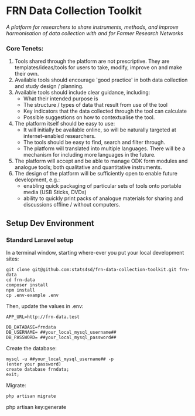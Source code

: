 
# FRN Data Collection Toolkit
_A platform for researchers to share instruments, methods, and improve harmonisation of data collection with and for Farmer Research Networks_

### Core Tenets:
1. Tools shared through the platform are not prescriptive. They are templates/ideas/tools for users to take, modify, improve on and make their own.
2. Available tools should encourage 'good practice' in both data collection and study design / planning. 
3. Available tools should include clear guidance, including:
    - What their intended purpose is
    - The structure / types of data that result from use of the tool
    - Key indicators that the data collected through the tool can calculate
    - Possible suggestions on how to contextualise the tool.
4. The platform itself should be easy to use:
    - It will initially be available online, so will be naturally targeted at internet-enabled researchers. 
    - The tools should be easy to find, search and filter through.
    - The platform will translated into multiple languages. There will be a mechanism for including more languages in the future.
5. The platform will accept and be able to manage ODK form modules and analogue tools; both qualitative and quantitative instruments.
6. The design of the platform will be sufficiently open to enable future development, e.g.:
    - enabling quick packaging of particular sets of tools onto portable media (USB Sticks, DVDs)
    - ability to quickly print packs of analogue materials for sharing and discussions offline / without computers.

## Setup Dev Environment

### Standard Laravel setup

In a terminal window, starting where-ever you put your local development sites:

```
git clone git@github.com:stats4sd/frn-data-collection-toolkit.git frn-data
cd frn-data
composer install
npm install
cp .env-example .env
```
Then, update the values in .env:

```
APP_URL=http://frn-data.test

DB_DATABASE=frndata
DB_USERNAME= ##your_local_mysql_username##
DB_PASSWORD= ##your_local_mysql_password##
```

Create the database: 
```
mysql -u ##your_local_mysql_username## -p 
(enter your password)
create database frndata;
exit;

```

Migrate:
```
php artisan migrate
```
php artisan key:generate
```





